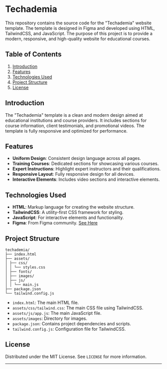 # Techademia

This repository contains the source code for the "Techademia" website template. The template is designed in Figma and developed using HTML, TailwindCSS, and JavaScript. The purpose of this project is to provide a modern, responsive, and high-quality website for educational courses.

## Table of Contents

1. [Introduction](#introduction)
2. [Features](#features)
3. [Technologies Used](#technologies-used)
4. [Project Structure](#project-structure)
5. [License](#license)

## Introduction

The "Techademia" template is a clean and modern design aimed at educational institutions and course providers. It includes sections for course information, client testimonials, and promotional videos. The template is fully responsive and optimized for performance.

## Features

- **Uniform Design**: Consistent design language across all pages.
- **Training Courses**: Dedicated sections for showcasing various courses.
- **Expert Instructions**: Highlight expert instructors and their qualifications.
- **Responsive Layout**: Fully responsive design for all devices.
- **Interactive Elements**: Includes video sections and interactive elements.

## Technologies Used

- **HTML**: Markup language for creating the website structure.
- **TailwindCSS**: A utility-first CSS framework for styling.
- **JavaScript**: For interactive elements and functionality.
- **Figma**: From Figma community. [See Here](https://www.figma.com/design/rTr9mX6bX8Zv30dfzV7nST/School-Heart---html-and%C2%A0css-template%C2%A0with-source-code%C2%A0free%C2%A0download-for-school-(Community)?node-id=2415-26437&t=UzYqGjgddLldwRLN-0)

## Project Structure

```
techademia/
├── index.html
├── assets/
│ ├── css/
│ │ └── styles.css
│ ├── fonts/
│ ├── images/
│ ├── js/
│ │ └── main.js
├── package.json
└── tailwind.config.js
```

- `index.html`: The main HTML file.
- `assets/css/tailwind.css`: The main CSS file using TailwindCSS.
- `assets/js/app.js`: The main JavaScript file.
- `assets/images`: Directory for images.
- `package.json`: Contains project dependencies and scripts.
- `tailwind.config.js`: Configuration file for TailwindCSS.

## License

Distributed under the MIT License. See `LICENSE` for more information.

---